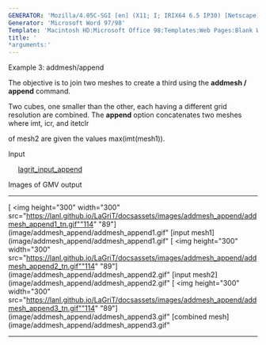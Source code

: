 ```yaml
---
GENERATOR: 'Mozilla/4.05C-SGI [en] (X11; I; IRIX64 6.5 IP30) [Netscape]'
Generator: 'Microsoft Word 97/98'
Template: 'Macintosh HD:Microsoft Office 98:Templates:Web Pages:Blank Web Page'
title: '
*arguments:'
---
```


 Example 3: addmesh/append

 The objective is to join two meshes to create a third using the
 **addmesh / append** command.

 Two cubes, one smaller than the other, each having a different grid
 resolution are combined. The **append** option concatenates two meshes
 where imt, icr, and itetclr

 of mesh2 are given the values max(imt(mesh1)).

 Input

      [lagrit\_input\_append](../lagrit_input_append)

 Images of GMV output

   --------------------------------------------------------------------------------------------------------------------------------------------------------------------------------- -------------------------------------------------------------------------------------------------------------------------------------------------------------------------------
   [
<img height="300" width="300" src="https://lanl.github.io/LaGriT/docsassets/images/addmesh_append/addmesh_append1_tn.gif""114" "89"](image/addmesh_append/addmesh_append1.gif" [input mesh1](image/addmesh_append/addmesh_append1.gif"     [
<img height="300" width="300" src="https://lanl.github.io/LaGriT/docsassets/images/addmesh_append/addmesh_append2_tn.gif""114" "89"](image/addmesh_append/addmesh_append2.gif" [input mesh2](image/addmesh_append/addmesh_append2.gif"
   [
<img height="300" width="300" src="https://lanl.github.io/LaGriT/docsassets/images/addmesh_append/addmesh_append3_tn.gif""114" "89"](image/addmesh_append/addmesh_append3.gif" [combined mesh](image/addmesh_append/addmesh_append3.gif"   
   --------------------------------------------------------------------------------------------------------------------------------------------------------------------------------- -------------------------------------------------------------------------------------------------------------------------------------------------------------------------------


